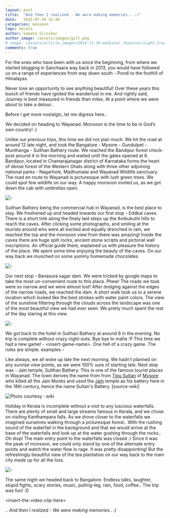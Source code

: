 ```yaml
---
layout: post
title:  "And then I realised - We were making memories.. :)"
date:   2015-07-29 15:49
categories: monsoon
tags: kerala
author: Samata Sirsikar
author_image: /assets/images/girl.png
# image: /assets/article_images/2014-11-30-mediator_features/night-track.jpg
comments: true
---
```


For the ones who have been with us since the beginning, from where we started blogging in Sanchaara way back in 2013, you would have followed us on a range of experiences from way down south - Pondi to the foothill of Himalayas.

Never lose an opportunity to see anything beautiful! Over these years this bunch of friends have ignited the wanderlust in me. And rightly said, Journey is best measured in friends than miles. At a point where we were about to take a detour..

Before I get more nostalgic, let me digress here..

We decided on heading to Wayanad. Monsoon is the time to be in God’s own country! :)

Unlike our previous trips, this time we did not plan much. We hit the road at around 12 late night, and took the Bangalore - Mysore - Gundulpet - Munthanga - Sulthan Bathery route. We reached the Bandipur forest check-post around 4 in the morning and waited until the gates opened at 6. Bandipur, located in Chamarajanagar district of Karnataka forms the heart of dense forest of the Western Ghats along with three other adjoining national parks - Nagarhole, Madhumalai and Wayanad Wildlife sanctuary. The road en route to Wayanad is picturesque with lush green trees. We could spot few wildlife on our way. A happy monsoon invited us, as we got down the cab with umbrellas open.

![-](https://sancharaa.files.wordpress.com/2015/07/rain.png?w=750)

Sulthan Bathery being the commercial hub in Wayanad, is the best place to stay. We freshened up and headed towards our first stop - Eddkal caves. There is a short trek along the finely laid steps up the Ambukuthi hills to reach the caves. After clicking some photographs, and smiling at the tourists around who were all excited and equally drenched in rain, we reached the top and the monsoon view from there was amazing! Inside the caves there are huge split rocks, ancient stone scripts and pictorial wall inscriptions. An official guide there, explained us with pleasure the history of the place. We spent some time enjoying the beauty of the caves. On our way back we munched on some yummy homemade chocolates.

![-](https://sancharaa.files.wordpress.com/2015/07/dsc_0080.jpg)

Our next stop - Banasura sagar dam. We were tricked by google maps to take the most un-convenient route to this place. Phew! The roads we took were so narrow and we were almost lost! After dodging against the edges of the narrow roads, we reached the dam. A short walk took us to a serene location which looked like the best strokes with water paint colors. The view of the sunshine filtering through the clouds across the landscape was one of the most beautiful view we had ever seen. We pretty much spent the rest of the day staring at this view.

![-](https://sancharaa.files.wordpress.com/2015/07/img_20150718_164002794_1437378970938.jpg)

We got back to the hotel in Sulthan Bathery at around 8 in the evening. No trip is complete without crazy night-outs. Bye bye to mafia :P This time we had a new game! - &lt;insert-game-name&gt;. One hell of a crazy game. The rules are simple. examples -

Like always, we all woke up late the next morning. We hadn’t planned on any sunrise view points, as we were 100% sure of starting late. Next stop was - Jain temple, Sulthan Bathery. This is one of the famous tourist places in Wayanad. The town derives the name from from <a href="https://en.wikipedia.org/wiki/Tipu_Sultan">Tipu Sultan</a> of <a href="https://en.wikipedia.org/wiki/Mysore">Mysore</a> who killed all the Jain Monks and used the <a href="https://en.wikipedia.org/wiki/Jainism_in_Kerala">Jain</a> temple as his battery here in the 18th century, hence the name Sultan's Battery. [source-wiki]

![Photo courtesy : wiki](https://sancharaa.files.wordpress.com/2015/07/jain_temple_sulthan_battery.jpg)

Holiday in Kerala is incomplete without a visit to any luscious waterfalls. There are plenty of small and large streams famous in Kerala, and we chose on visiting Kanthampara falls. As we drove closer to the waterfalls we imagined ourselves walking through a picturesque forest.. With the rushing sound of the waterfall in the background and that we would arrive at the base of the waterfalls and look up at the water gushing through the rocks.. Oh stop! The main entry point to the waterfalls was closed :/ Since it was the peak of monsoon, we could only stand by one of the alternate entry points and watch the water flow in rage. It was pretty disappointing! But the refreshingly beautiful view of the tea plantation on our way back to the main city made up for all the loss.

![-](https://sancharaa.files.wordpress.com/2015/07/img_6251.jpg)

The same night we headed back to Bangalore. Endless talks, laughter, stupid fights, scary stories, music, pulling-leg, rain, food, coffee.. The trip was fun! :D

&lt;insert-the-video-clip-here&gt;

<em>
.. And then I realized - We were making memories.. :)</em>
